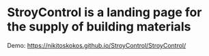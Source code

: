 # StroyControl  is a landing page for the supply of building materials

Demo: https://nikitoskokos.github.io/StroyControl/StroyControl/